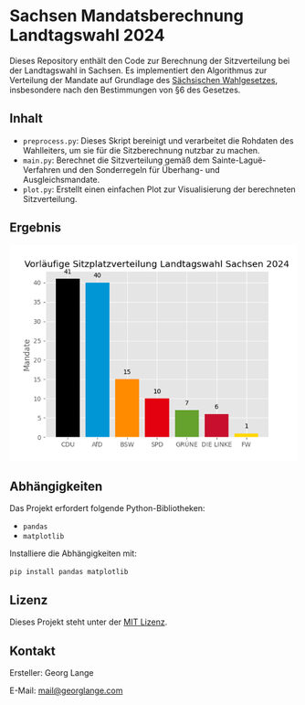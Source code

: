 # Sachsen Mandatsberechnung Landtagswahl 2024

Dieses Repository enthält den Code zur Berechnung der Sitzverteilung bei der Landtagswahl in Sachsen. Es implementiert den Algorithmus zur Verteilung der Mandate auf Grundlage des [Sächsischen Wahlgesetzes](https://www.revosax.sachsen.de/vorschrift/20176-Saechsisches-Wahlgesetz#x1), insbesondere nach den Bestimmungen von §6 des Gesetzes.

## Inhalt

- `preprocess.py`: Dieses Skript bereinigt und verarbeitet die Rohdaten des Wahlleiters, um sie für die Sitzberechnung nutzbar zu machen.
- `main.py`: Berechnet die Sitzverteilung gemäß dem Sainte-Laguë-Verfahren und den Sonderregeln für Überhang- und Ausgleichsmandate.
- `plot.py`: Erstellt einen einfachen Plot zur Visualisierung der berechneten Sitzverteilung.

## Ergebnis 

![Sitzverteilung Plot](mandates.png)

## Abhängigkeiten

Das Projekt erfordert folgende Python-Bibliotheken:
- `pandas`
- `matplotlib`

Installiere die Abhängigkeiten mit:

`pip install pandas matplotlib`

## Lizenz

Dieses Projekt steht unter der [MIT Lizenz](LICENSE).

## Kontakt

Ersteller: Georg Lange

E-Mail: mail@georglange.com
